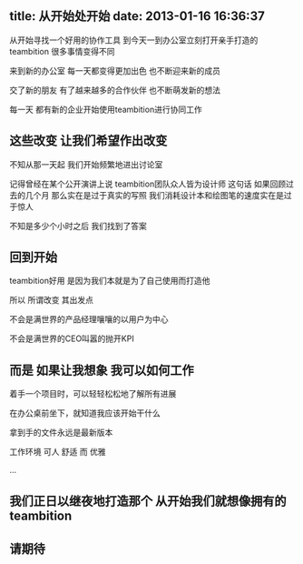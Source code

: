 title: 从开始处开始
date: 2013-01-16 16:36:37
---

从开始寻找一个好用的协作工具 到今天一到办公室立刻打开亲手打造的teambition 很多事情变得不同

来到新的办公室 每一天都变得更加出色 也不断迎来新的成员

交了新的朋友 有了越来越多的合作伙伴 也不断萌发新的想法

每一天 都有新的企业开始使用teambition进行协同工作

<!-- more -->

## 这些改变 让我们希望作出改变

不知从那一天起 我们开始频繁地进出讨论室

记得曾经在某个公开演讲上说 teambition团队众人皆为设计师 这句话 如果回顾过去的几个月 那么实在是过于真实的写照 我们消耗设计本和绘图笔的速度实在是过于惊人

不知是多少个小时之后 我们找到了答案

## 回到开始

teambition好用 是因为我们本就是为了自己使用而打造他

所以 所谓改变 其出发点

不会是满世界的产品经理嚷嚷的以用户为中心

不会是满世界的CEO叫嚣的抛开KPI

## 而是 如果让我想象 我可以如何工作

着手一个项目时，可以轻轻松松地了解所有进展

在办公桌前坐下，就知道我应该开始干什么

拿到手的文件永远是最新版本

工作环境 可人 舒适 而 优雅

...

## 我们正日以继夜地打造那个 从开始我们就想像拥有的teambition

## 请期待